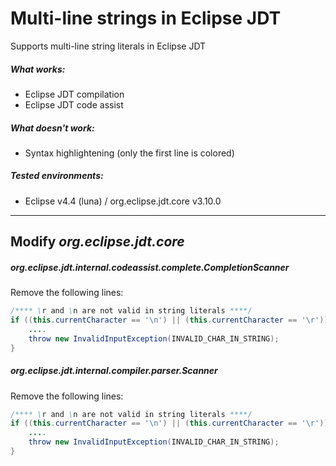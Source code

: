 Multi-line strings in Eclipse JDT
======================================

Supports multi-line string literals in Eclipse JDT

##### What works:
 - Eclipse JDT compilation
 - Eclipse JDT code assist

##### What doesn't work:
 - Syntax highlightening (only the first line is colored)

##### Tested environments:
 - Eclipse v4.4 (luna) / org.eclipse.jdt.core v3.10.0

------------------------------------------------------------------------------

Modify *org.eclipse.jdt.core*
-----------------------------

##### org.eclipse.jdt.internal.codeassist.complete.CompletionScanner

Remove the following lines:

```java
/**** \r and \n are not valid in string literals ****/
if ((this.currentCharacter == '\n') || (this.currentCharacter == '\r')) {
    ....
    throw new InvalidInputException(INVALID_CHAR_IN_STRING);
}
```

##### org.eclipse.jdt.internal.compiler.parser.Scanner

Remove the following lines:

```java
/**** \r and \n are not valid in string literals ****/
if ((this.currentCharacter == '\n') || (this.currentCharacter == '\r')) {
    ....
    throw new InvalidInputException(INVALID_CHAR_IN_STRING);
}
```

